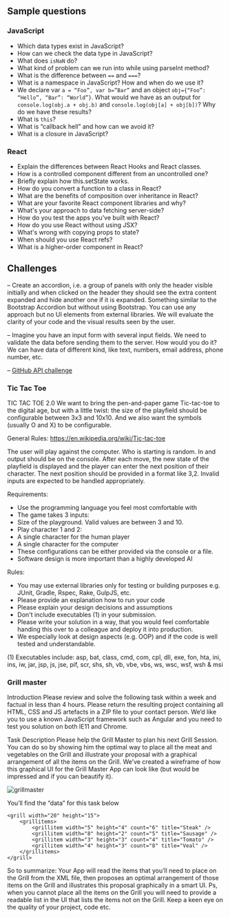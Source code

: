 ## Sample questions

### JavaScript
- Which data types exist in JavaScript? 
- How can we check the data type in JavaScript? 
- What does `isNaN` do?
- What kind of problem can we run into while using parseInt method?
- What is the difference between `==` and `===`?
- What is a namespace in JavaScript? How and when do we use it?
- We declare var `a = “Foo”, var b=”Bar”` and an object `obj={“Foo”: “Hello”, “Bar”: “World”}`. What would we have as an output for `console.log(obj.a + obj.b)` and `console.log(obj[a] + obj[b])`? Why do we have these results?
- What is `this`? 
- What is “callback hell” and how can we avoid it? 
- What is a closure in JavaScript?

### React
- Explain the differences between React Hooks and React classes.
- How is a controlled component different from an uncontrolled one?
- Briefly explain how this.setState works.
- How do you convert a function to a class in React?
- What are the benefits of composition over inheritance in React?
- What are your favorite React component libraries and why?
- What's your approach to data fetching server-side?
- How do you test the apps you've built with React?
- How do you use React without using JSX?
- What's wrong with copying props to state?
- When should you use React refs?
- What is a higher-order component in React?


## Challenges

– Create an accordion, i.e. a group of panels with only the header visible initially and when clicked on the header they should see the extra content expanded and hide another one if it is expanded. Something similar to the Bootstrap Accordion but without using Bootstrap. You can use any approach but no UI elements from external libraries. We will evaluate the clarity of your code and the visual results seen by the user. 

– Imagine you have an input form with several input fields. We need to validate the data before sending them to the server. How would you do it? We can have data of different kind, like text, numbers, email address, phone number, etc. 

– [GitHub API challenge](https://github.com/gk3000/FrontendTest)

### Tic Tac Toe

TIC TAC TOE 2.0
We want to bring the pen-and-paper game Tic-tac-toe to the digital age,
but with a little twist: the size of the playfield should be
configurable between 3x3 and 10x10. And we also want the symbols
(usually O and X) to be configurable.

General Rules: https://en.wikipedia.org/wiki/Tic-tac-toe

The user will play against the computer. Who is starting is random. In
and output should be on the console. After each move, the new state of
the playfield is displayed and the player can enter the next position
of their character. The next position should be provided in a format
like 3,2. Invalid inputs are expected to be handled appropriately.

Requirements:
- Use the programming language you feel most comfortable with
- The game takes 3 inputs:
- Size of the playground. Valid values are between 3 and 10.
- Play character 1 and 2:
- A single character for the human player
- A single character for the computer
- These configurations can be either provided via the console or a
file.
- Software design is more important than a highly developed AI

Rules:
- You may use external libraries only for testing or building purposes
e.g. JUnit, Gradle, Rspec, Rake, GulpJS, etc.
- Please provide an explanation how to run your code
- Please explain your design decisions and assumptions
- Don't include executables (1) in your submission.
- Please write your solution in a way, that you would feel comfortable
handing this over to a colleague and deploy it into production.
- We especially look at design aspects (e.g. OOP) and if the code is
well tested and understandable.

(1) Executables include: asp, bat, class, cmd, com, cpl, dll, exe, fon, hta,
ini, ins, iw, jar, jsp, js, jse, pif, scr, shs, sh, vb, vbe, vbs, ws,
wsc, wsf, wsh & msi

### Grill master

Introduction
Please review and solve the following task within a week and factual in less than 4 hours. Please return the resulting project containing all HTML, CSS and JS artefacts in a ZIP file to your contact person.
We’d like you to use a known JavaScript framework such as Angular and you need to test you solution on both IE11 and Chrome.

Task Description
Please help the Grill Master to plan his next Grill Session. You can do so by showing him the optimal way to place all the meat and vegetables on the Grill and illustrate your proposal with a graphical arrangement of all the items on the Grill. We’ve created a wireframe of how this graphical UI for the Grill Master App can look like (but would be impressed and if you can beautify it).

<!-- ![](../../pics/grillmaster.png) -->

<img src="https://barcelonacodeschool.com/files/pics/grillmaster.png" alt="grillmaster">

You’ll find the “data” for this task below

```
<grill width="20" height="15"> 
	<grillitems> 
		<grillitem width="5" height="4" count="6" title="Steak" /> 
		<grillitem width="8" height="2" count="5" title="Sausage" /> 
		<grillitem width="3" height="3" count="4" title="Tomato" /> 
		<grillitem width="4" height="3" count="8" title="Veal" /> 
	</grillitems> 
</grill>
```

So to summarize: Your App will read the items that you’ll need to place on the Grill from the XML file, then proposes an optimal arrangement of those items on the Grill and illustrates this proposal graphically in a smart UI.
Ps, when you cannot place all the items on the Grill you will need to provide a readable list in the UI that lists the items not on the Grill.
Keep a keen eye on the quality of your project, code etc.

<!-- ### Full-stack test 

- front-end challenge
- API challenge 
- DB design challenge

[full description](https://barcelonacodeschool.com/files/docs/full-stack_sample_test.pdf) -->